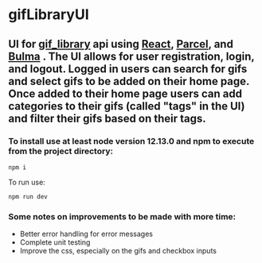 # gifLibraryUI
## UI for [gif_library](https://github.com/keithcruz/gif_library) api using [React](https://reactjs.org/), [Parcel](https://parceljs.org/), and [Bulma](https://bulma.io/documentation/) .  The UI allows for user registration, login, and logout.  Logged in users can search for gifs and select gifs to be added on their home page.  Once added to their home page users can add categories to their gifs (called "tags" in the UI) and filter their gifs based on their tags.

### To install use at least node version 12.13.0 and npm to execute from the project directory:

```npm i```

To run use:

```npm run dev```

### Some notes on improvements to be made with more time:

- Better error handling for error messages
- Complete unit testing
- Improve the css, especially on the gifs and checkbox inputs
